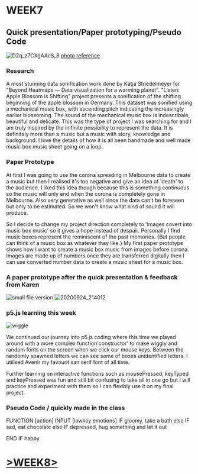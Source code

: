 # WEEK7

## Quick presentation/Paper prototyping/Pseudo Code



![D2q_z7CXgAAcS_8](https://user-images.githubusercontent.com/68723268/96746976-7bddce00-1413-11eb-9260-5b8e41d471c2.jpg)
[photo reference](https://twitter.com/moritz_stefaner/status/1110912065538019329/photo/1)

### Research

A most stunning data sonification work done by Katja Striedelmeyer for "Beyond Heatmaps — Data visualization for a warming planet". "Listen: Apple Blossom is Shifting" project presents a sonification of the shifting beginning of the apple blossom in Germany. This dataset was sonified using a mechanical music box, with ascending pitch indicating the increasingly earlier blossoming. The sound of the mechanical music box is indescribale, beautiful and delicate. This was the type of project I was searching for and I am truly inspired by the inifinite possibility to represent the data. It is definitely more than a music but a music with story, knowledge and background. I love the details of how it is all been handmade and well made music box music sheet going on a loop.

### Paper Prototype

At first I was going to use the corona spreading in Melbourne data to create a music but then I realised it's too negative and give an idea of 'death' to the audience. I liked this idea though because this is something continuous so the music will only end when the corona is completely gone in Melbourne. Also very generative as well since the data can't be foreseen but only to be estimated. So we won't know what kind of sound it will produce.

So I decide to change my project direction completely to 'images covert into music box music' so it gives a hope instead of despair. Personally I find music boxes represent the reminiscent of the past memories. {But people can think of a music box as whatever they like.} My first paper prototype shows how I want to create a music box music from images before corona.
Images are made up of numbers once they are transferred digitally then I can use converted number data to create a music sheet for a music box.

### A paper prototype after the quick presentation & feedback from Karen
![small file version](https://user-images.githubusercontent.com/68723268/96743967-41266680-1410-11eb-9f09-4b28bcfb5c9b.JPG) 
![20200924_214012](https://user-images.githubusercontent.com/68723268/96744566-ea6d5c80-1410-11eb-88e9-dfe00642c268.gif)

### p5.js learning this week
![wiggle](https://user-images.githubusercontent.com/68723268/96751855-708da100-1419-11eb-965e-6224176e0e3b.JPG)

We continued our journey into p5.js coding where this time we played around with a more complex function'constructor' to make wiggly and random fonts on the screen when we click our mouse keys. Between the randomly spawned letters we can see some of boxes unidentified letters. I utilised Avenir my favourit san serif font of all time.

Further learning on interactive functions such as mousePressed, keyTyped and keyPressed was fun and still bit confusing to take all in one go but I will practice and experiment with them so I can flexibly use it on my final project.

### Pseudo Code / quickly made in the class

FUNCTION [action]
INPUT [lowkey emotions]
IF gloomy,
take a bath
else
IF sad,
eat chocolate
else
IF depressed,
hug something and let it out

END IF happy


# [>WEEK8>](https://github.com/yerim-kim/slave2algorithm/tree/master/week8)
